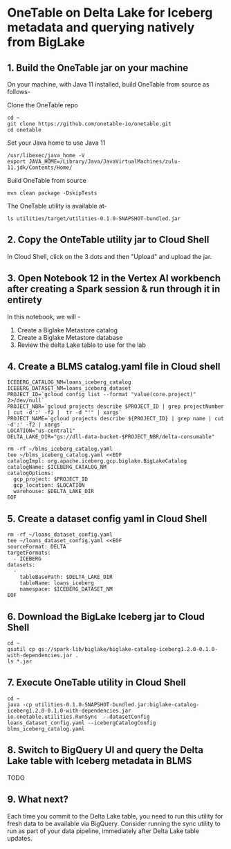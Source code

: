 # OneTable on Delta Lake for Iceberg metadata and querying natively from BigLake

## 1. Build the OneTable jar on your machine

On your machine, with Java 11 installed, build OneTable from source as follows-

Clone the OneTable repo
```
cd ~
git clone https://github.com/onetable-io/onetable.git
cd onetable
```

Set your Java home to use Java 11
```
/usr/libexec/java_home -V
export JAVA_HOME=/Library/Java/JavaVirtualMachines/zulu-11.jdk/Contents/Home/
```

Build OneTable from source
```
mvn clean package -DskipTests
```

The OneTable utility is available at-
```
ls utilities/target/utilities-0.1.0-SNAPSHOT-bundled.jar
```

## 2. Copy the OnteTable utility jar to Cloud Shell

In Cloud Shell, click on the 3 dots and then "Upload" and upload the jar.

## 3. Open Notebook 12 in the Vertex AI workbench after creating a Spark session & run through it in entirety

In this notebook, we will -
1. Create a Biglake Metastore catalog
2. Create a Biglake Metastore database
3. Review the delta Lake table to use for the lab
   
## 4. Create a BLMS catalog.yaml file in Cloud shell

```
ICEBERG_CATALOG_NM=loans_iceberg_catalog
ICEBERG_DATASET_NM=loans_iceberg_dataset
PROJECT_ID=`gcloud config list --format "value(core.project)" 2>/dev/null`
PROJECT_NBR=`gcloud projects describe $PROJECT_ID | grep projectNumber | cut -d':' -f2 |  tr -d "'" | xargs`
PROJECT_NAME=`gcloud projects describe ${PROJECT_ID} | grep name | cut -d':' -f2 | xargs`
LOCATION="us-central1"
DELTA_LAKE_DIR="gs://dll-data-bucket-$PROJECT_NBR/delta-consumable"

rm -rf ~/blms_iceberg_catalog.yaml
tee ~/blms_iceberg_catalog.yaml <<EOF
catalogImpl: org.apache.iceberg.gcp.biglake.BigLakeCatalog
catalogName: $ICEBERG_CATALOG_NM
catalogOptions:
  gcp_project: $PROJECT_ID
  gcp_location: $LOCATION
  warehouse: $DELTA_LAKE_DIR
EOF
```

## 5. Create a dataset config yaml in Cloud Shell

```
rm -rf ~/loans_dataset_config.yaml
tee ~/loans_dataset_config.yaml <<EOF
sourceFormat: DELTA
targetFormats:
  - ICEBERG
datasets:
  -
    tableBasePath: $DELTA_LAKE_DIR
    tableName: loans_iceberg
    namespace: $ICEBERG_DATASET_NM
EOF
```

## 6. Download the BigLake Iceberg jar to Cloud Shell

```
cd ~
gsutil cp gs://spark-lib/biglake/biglake-catalog-iceberg1.2.0-0.1.0-with-dependencies.jar .
ls *.jar
```

## 7. Execute OneTable utility in Cloud Shell

```
cd ~
java -cp utilities-0.1.0-SNAPSHOT-bundled.jar:biglake-catalog-iceberg1.2.0-0.1.0-with-dependencies.jar  io.onetable.utilities.RunSync  --datasetConfig loans_dataset_config.yaml --icebergCatalogConfig blms_iceberg_catalog.yaml
```

## 8. Switch to BigQuery UI and query the Delta Lake table with Iceberg metadata in BLMS

TODO

## 9. What next?

Each time you commit to the Delta Lake table, you need to run this utility for fresh data to be available via BigQuery. Consider running the sync utility to run as part of your data pipeline, immediately after Delta Lake table updates.

